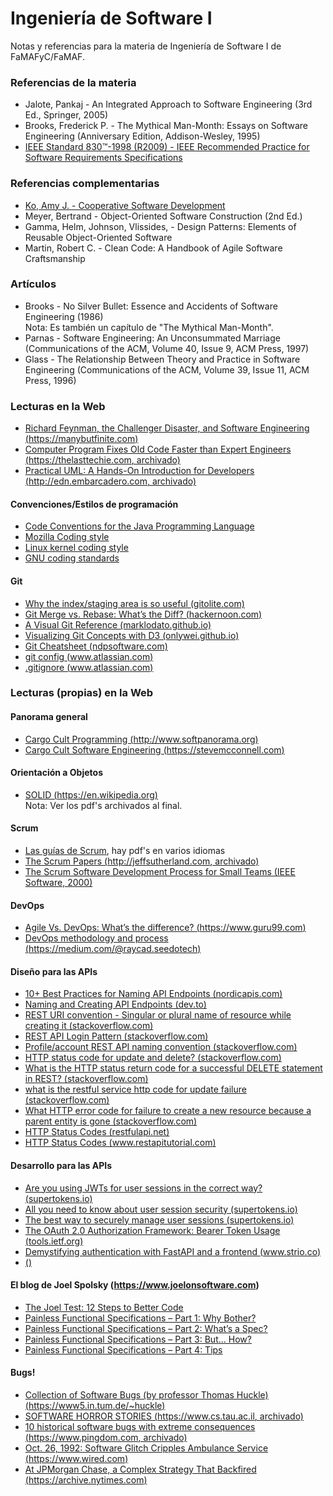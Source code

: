 # Ingeniería de Software I
Notas y referencias para la materia de Ingeniería de Software I de FaMAFyC/FaMAF.  

### Referencias de la materia

* Jalote, Pankaj - An Integrated Approach to Software Engineering (3rd Ed., Springer, 2005)  
* Brooks, Frederick P. - The Mythical Man-Month: Essays on Software Engineering (Anniversary Edition, Addison-Wesley, 1995)  
* [IEEE Standard 830:tm:-1998 (R2009) - IEEE Recommended Practice for Software Requirements Specifications](https://web.archive.org/web/20200331150414/https://cse.msu.edu/~cse870/IEEEXplore-SRS-template.pdf)  

### Referencias complementarias

* [Ko, Amy J. - Cooperative Software Development](https://faculty.washington.edu/ajko/books/cooperative-software-development/#/)  
* Meyer, Bertrand - Object-Oriented Software Construction (2nd Ed.)  
* Gamma, Helm, Johnson, Vlissides, - Design Patterns: Elements of Reusable Object-Oriented Software  
* Martin, Robert C. - Clean Code: A Handbook of Agile Software Craftsmanship  

### Artículos

* Brooks - No Silver Bullet: Essence and Accidents of Software Engineering (1986)  
Nota: Es también un capítulo de "The Mythical Man-Month".  
* Parnas - Software Engineering: An Unconsummated Marriage (Communications of the ACM, Volume 40, Issue 9, ACM Press, 1997)  
* Glass - The Relationship Between Theory and Practice in Software Engineering (Communications of the ACM, Volume 39, Issue 11, ACM Press, 1996)  

### Lecturas en la Web  

* [Richard Feynman, the Challenger Disaster, and Software Engineering (https://manybutfinite.com)](https://manybutfinite.com/post/richard-feynman-challenger-disaster-software-engineering/)  
* [Computer Program Fixes Old Code Faster than Expert Engineers (https://thelasttechie.com, archivado)](https://web.archive.org/web/20161105164220/https://thelasttechie.com/2016/09/15/computer-program-fixes-old-code-faster-than-expert-engineers/)  
* [Practical UML: A Hands-On Introduction for Developers (http://edn.embarcadero.com, archivado)](https://archive.is/evoLk)  

#### Convenciones/Estilos de programación

* [Code Conventions for the Java Programming Language](https://www.oracle.com/java/technologies/javase/codeconventions-namingconventions.html)  
* [Mozilla Coding style](https://firefox-source-docs.mozilla.org/code-quality/coding-style/index.html)  
* [Linux kernel coding style](https://www.kernel.org/doc/html/v4.10/process/coding-style.html)  
* [GNU coding standards](https://www.gnu.org/prep/standards/)  

#### Git

* [Why the index/staging area is so useful (gitolite.com)](https://gitolite.com/uses-of-index.html)  
* [Git Merge vs. Rebase: What’s the Diff? (hackernoon.com)](https://hackernoon.com/git-merge-vs-rebase-whats-the-diff-76413c117333)  
* [A Visual Git Reference (marklodato.github.io)](https://marklodato.github.io/visual-git-guide/index-en.html)  
* [Visualizing Git Concepts with D3 (onlywei.github.io)](https://onlywei.github.io/explain-git-with-d3/)  
* [Git Cheatsheet (ndpsoftware.com)](http://ndpsoftware.com/git-cheatsheet.html)  
* [git config (www.atlassian.com)](https://www.atlassian.com/git/tutorials/setting-up-a-repository/git-config)  
* [.gitignore (www.atlassian.com)](https://www.atlassian.com/git/tutorials/saving-changes/gitignore#git-ignore-patterns)  

### Lecturas (propias) en la Web  

#### Panorama general

* [Cargo Cult Programming (http://www.softpanorama.org)](http://www.softpanorama.org/Skeptics/cargo_cult_programming.shtml)  
* [Cargo Cult Software Engineering (https://stevemcconnell.com)](https://stevemcconnell.com/articles/cargo-cult-software-engineering/)  

#### Orientación a Objetos

* [SOLID (https://en.wikipedia.org)](https://en.wikipedia.org/wiki/SOLID)  
Nota: Ver los pdf's archivados al final.

#### Scrum  

* [Las guías de Scrum](https://scrumguides.org/), hay pdf's en varios idiomas  
* [The Scrum Papers (http://jeffsutherland.com, archivado)](https://web.archive.org/web/20150814201800/http://jeffsutherland.com/ScrumPapers.pdf)  
* [The Scrum Software Development Process for Small Teams (IEEE Software, 2000)](https://web.archive.org/web/20061027213837/http://members.cox.net/risingl1/articles/IEEEScrum.pdf)  

#### DevOps  

* [Agile Vs. DevOps: What’s the difference? (https://www.guru99.com)](https://www.guru99.com/agile-vs-devops.html)  
* [DevOps methodology and process (https://medium.com/@raycad.seedotech)](https://medium.com/@raycad.seedotech/devops-methodology-and-process-dde388eb65bd)  

#### Diseño para las APIs

* [10+ Best Practices for Naming API Endpoints (nordicapis.com)](https://nordicapis.com/10-best-practices-for-naming-api-endpoints/)  
* [Naming and Creating API Endpoints (dev.to)](https://dev.to/_mertsimsek/naming-and-creating-api-endpoints-340i)  
* [REST URI convention - Singular or plural name of resource while creating it (stackoverflow.com)](https://stackoverflow.com/questions/6845772/rest-uri-convention-singular-or-plural-name-of-resource-while-creating-it)  
* [REST API Login Pattern (stackoverflow.com)](https://stackoverflow.com/questions/13916620/rest-api-login-pattern)  
* [Profile/account REST API naming convention (stackoverflow.com)](https://stackoverflow.com/questions/30762739/profile-account-rest-api-naming-convention)  
* [HTTP status code for update and delete? (stackoverflow.com)](https://stackoverflow.com/questions/2342579/http-status-code-for-update-and-delete)  
* [What is the HTTP status return code for a successful DELETE statement in REST? (stackoverflow.com)](https://stackoverflow.com/questions/29545861/what-is-the-http-status-return-code-for-a-successful-delete-statement-in-rest/29574521)  
* [what is the restful service http code for update failure (stackoverflow.com)](https://stackoverflow.com/questions/18944347/what-is-the-restful-service-http-code-for-update-failure)  
* [What HTTP error code for failure to create a new resource because a parent entity is gone (stackoverflow.com)](https://stackoverflow.com/questions/7088414/what-http-error-code-for-failure-to-create-a-new-resource-because-a-parent-entit)  
* [HTTP Status Codes (restfulapi.net)](https://restfulapi.net/http-status-codes/)  
* [HTTP Status Codes (www.restapitutorial.com)](https://www.restapitutorial.com/httpstatuscodes.html)  

#### Desarrollo para las APIs

* [Are you using JWTs for user sessions in the correct way? (supertokens.io)](https://supertokens.io/blog/are-you-using-jwts-for-user-sessions-in-the-correct-way)  
* [All you need to know about user session security (supertokens.io)](https://supertokens.io/blog/all-you-need-to-know-about-user-session-security)  
* [The best way to securely manage user sessions (supertokens.io)](https://supertokens.io/blog/the-best-way-to-securely-manage-user-sessions)
* [The OAuth 2.0 Authorization Framework: Bearer Token Usage (tools.ietf.org)](https://tools.ietf.org/html/rfc6750)  
* [Demystifying authentication with FastAPI and a frontend (www.strio.co)](https://www.strio.co/blog/authentication-guide-with-fastapi/)  
* [ ()]()  

#### El blog de Joel Spolsky (https://www.joelonsoftware.com)  

* [The Joel Test: 12 Steps to Better Code](https://www.joelonsoftware.com/2000/08/09/the-joel-test-12-steps-to-better-code/)  
* [Painless Functional Specifications – Part 1: Why Bother?](https://www.joelonsoftware.com/2000/08/09/the-joel-test-12-steps-to-better-code/)  
* [Painless Functional Specifications – Part 2: What’s a Spec?](https://www.joelonsoftware.com/2000/10/03/painless-functional-specifications-part-2-whats-a-spec/)  
* [Painless Functional Specifications – Part 3: But… How?](https://www.joelonsoftware.com/2000/10/04/painless-functional-specifications-part-3-but-how/)  
* [Painless Functional Specifications – Part 4: Tips](https://www.joelonsoftware.com/2000/10/15/painless-functional-specifications-part-4-tips/)  

#### Bugs!

* [Collection of Software Bugs (by professor Thomas Huckle) (https://www5.in.tum.de/~huckle)](https://www5.in.tum.de/~huckle/bugse.html)  
* [SOFTWARE HORROR STORIES (https://www.cs.tau.ac.il, archivado)](https://web.archive.org/web/20120712204540/https://www.cs.tau.ac.il/~nachumd/verify/horror.html)  
* [10 historical software bugs with extreme consequences (https://www.pingdom.com, archivado)](https://web.archive.org/web/20201005075128/https://www.pingdom.com/blog/10-historical-software-bugs-with-extreme-consequences/#)  
* [Oct. 26, 1992: Software Glitch Cripples Ambulance Service (https://www.wired.com)](https://www.wired.com/2009/10/1026london-ambulance-computer-meltdown/)  
* [At JPMorgan Chase, a Complex Strategy That Backfired (https://archive.nytimes.com)](https://archive.nytimes.com/www.nytimes.com/interactive/2012/05/12/business/at-jpmorgan-chase-a-complex-strategy-that-backfired.html)  
